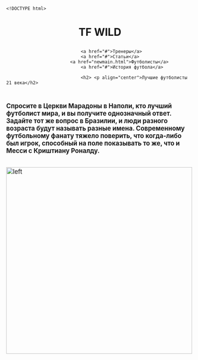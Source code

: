
	<!DOCTYPE html>
<html lang="ru">
<head>
			<title> Лучшие футболисты 21 века</title>
			<link rel="stylesheet" href="style.css">
</head>
<meta charset="utf-8">
<meta content="Football...">
<body>
				<h1> <p align="center"> TF WILD </p> </h1>
					
								<a href="#">Тренеры</a>
								<a href="#">Статьи</a>
							<a href="newmain.html">Футболисты</a>
								<a href="#">История футбола</a>
								
								<h2> <p align="center">Лучшие футболисты 21 века</h2>
<br> <big> <b>  <p align="left">Спросите в Церкви Марадоны в Наполи, кто лучший футболист мира, и вы получите однозначный ответ. Задайте тот же вопрос в Бразилии, и люди разного возраста будут называть разные имена. Современному футбольному фанату тяжело поверить, что когда-либо был игрок, способный на поле показывать то же, что и Месси с Криштиану Роналду.</p> </b> </bi> </br>
<img src="art/Football.png" alt="left" width="500"/>
	

				
								
								
 
				
			
							

 
				
							
				
